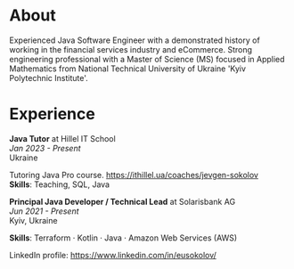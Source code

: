 # About

Experienced Java Software Engineer with a demonstrated history of working in the financial services industry and eCommerce.
Strong engineering professional with a Master of Science (MS) focused in Applied Mathematics from National Technical University of Ukraine 'Kyiv Polytechnic Institute'.


# Experience

**Java Tutor** at Hillel IT School <br>
_Jan 2023 - Present_<br>
Ukraine

Tutoring Java Pro course. https://ithillel.ua/coaches/jevgen-sokolov
<br>
**Skills**: Teaching, SQL, Java


**Principal Java Developer / Technical Lead** at Solarisbank AG<br>
_Jun 2021 - Present_<br>
Kyiv, Ukraine

**Skills**: Terraform · Kotlin · Java · Amazon Web Services (AWS)


LinkedIn profile: https://www.linkedin.com/in/eusokolov/
